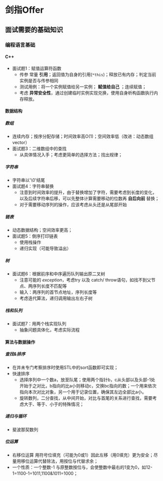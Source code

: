# 剑指Offer
## 面试需要的基础知识
### 编程语言基础  
#### C++  
- 面试题1：赋值运算符函数  
    - 传参 常量 **引用**；返回值为自身的引用(`*this`)；释放已有内存；判定当前实例是否与传参相同  
    - 测试用例：将一个实例赋值给另一实例； **赋值给自己** ；连续赋值；
    - 考虑 **异常安全性**，通过创建临时实例实现兑换，使用自身析构函数执行内存释放。  

#### 数据结构  
##### 数组  
- 连续内存；按序分配存储；时间效率高O(1)；空间效率低（改进：动态数组vector）  
- 面试题3：二维数组中的查找  
    - 从具体情况入手；考虑更简单的选择方法；找出规律；

##### 字符串  
- 字符串以'\0'结尾  
- 面试题4：字符串替换
    - 注意到时间效率的提升，由于替换增加了字符，需要考虑到长度的变化，以及后续字符串后移，可以先整体计算需要移动的位数再 **自后向前** 替换；
    - 对于需要移动序列的操作，应该考虑从头还是从尾部开始  

##### 链表
- 动态数据结构；空间效率更高；
- 面试题5：倒序打印链表
    - 使用栈操作  
    - 递归实现（可能导致溢出）

##### 树  
- 面试题6：根据前序和中序遍历队列输出原二叉树
    - 注意可能的 *exception*，考虑try 以及 catch/ throw语句，如找不到父节点、两序列长度不匹配等  
    - 输入：两序列的首节点地址，序列长度等  
    - 考虑迭代算法，递归调用输出左右子树  

##### 栈和队列
- 面试题7：用两个栈实现队列  
    - 抽象问题具体化，考虑实际流程

#### 算法与数据操作
##### 查找&排序
- 在并未专门考察排序时使用STL中的sort函数即可实现；
- 快速排序
    - 选择序列中一个数a，放至队尾；使用两个指针b，c从头部以及头部-1处开始于之对比，b指向的比a小则移动c，交换bc指向的数；一个用来依次指向本次对比对象，另一个用于记录位置，确保其左边全部比a小。  
	- 旋转数列，二分查找，从中间开始，对比与首尾的关系进行查找，需要考虑大于、等于、小于的特殊情况；

##### 递归与循环
- 斐波那契数列

##### 位运算
- 右移位运算 用符号位填充（可能为0或1）因此左移（用0填充）更为安全；尽量用移位运算代替除法，用按位与代替求余；
- 一个性质：一个整数-1 与原整数按位与，会使整数中最右的1变为0，如12-1=1100-1=1011,1100&1011=1000；
	
	
	
	
	
	

